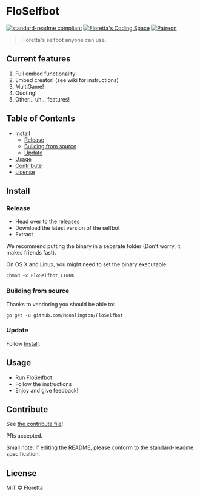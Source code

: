 ﻿# FloSelfbot

[![standard-readme compliant](https://img.shields.io/badge/standard--readme-OK-green.svg?style=flat-square)](https://github.com/RichardLitt/standard-readme)
[![Floretta's Coding Space](https://img.shields.io/badge/discord-Floretta's%20Coding%20Space-738bd7.svg?style=flat-square)](https://discordapp.com/invite/pPxa93F)
[![Patreon](https://img.shields.io/badge/patreon-donate!-orange.svg?style=flat-square)](https://www.patreon.com/floretta)

> Floretta&#39;s selfbot anyone can use.

## Current features

1.  Full embed functionality!
2.  Embed creator! (see wiki for instructions)
3.  MultiGame!
4.  Quoting!
5.  Other... uh... features!

## Table of Contents

-   [Install](#install)
    -   [Release](#release)
    -   [Building from source](#building-from-source)
    -   [Update](#update)
-   [Usage](#usage)
-   [Contribute](#contribute)
-   [License](#license)

## Install

### Release
-   Head over to the [releases](https://github.com/Moonlington/FloSelfbot/releases)
-   Download the latest version of the selfbot
-   Extract

We recommend putting the binary in a separate folder (Don't worry, it makes friends fast).

On OS X and Linux, you might need to set the binary executable:

```
chmod +x FloSelfbot_LINUX
```

### Building from source

Thanks to vendoring you should be able to:

```
go get -u github.com/Moonlington/FloSelfbot
```

### Update

Follow [Install](#install).

## Usage

-   Run FloSelfbot
-   Follow the instructions
-   Enjoy and give feedback!


## Contribute

See [the contribute file](contribute.md)!

PRs accepted.

Small note: If editing the README, please conform to the [standard-readme](https://github.com/RichardLitt/standard-readme) specification.

## License

MIT © Floretta
